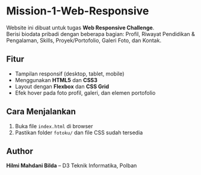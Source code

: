 # Mission-1-Web-Responsive

Website ini dibuat untuk tugas **Web Responsive Challenge**.  
Berisi biodata pribadi dengan beberapa bagian: Profil, Riwayat Pendidikan & Pengalaman, Skills, Proyek/Portofolio, Galeri Foto, dan Kontak.

## Fitur
- Tampilan responsif (desktop, tablet, mobile)  
- Menggunakan **HTML5** dan **CSS3**  
- Layout dengan **Flexbox** dan **CSS Grid**  
- Efek hover pada foto profil, galeri, dan elemen portofolio  

## Cara Menjalankan
1. Buka file `index.html` di browser  
2. Pastikan folder `fotoku/` dan file CSS sudah tersedia  

## Author
**Hilmi Mahdani Bilda** – D3 Teknik Informatika, Polban
